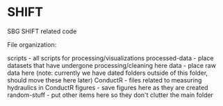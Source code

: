# SHIFT
SBG SHIFT related code

File organization: 

scripts - all scripts for processing/visualizations 
processed-data - place datasets that have undergone processing/cleaning here
data - place raw data here (note: currently we have dated folders outside of this folder, should move these here later)
ConductR - files related to measuring hydraulics in ConductR 
figures - save figures here as they are created
random-stuff - put other items here so they don't clutter the main folder
